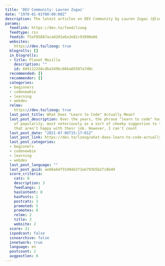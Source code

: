```yaml
---
title: 'DEV Community: Lauren Zugai'
date: "1970-01-01T00:00:00Z"
description: The latest articles on DEV Community by Lauren Zugai (@lzoog).
params:
  feedlink: https://dev.to/feed/lzoog
  feedtype: rss
  feedid: f5af05887aca8201e6a3e81c93090e66
  websites:
    https://dev.to/lzoog: true
  blogrolls: []
  in_blogrolls:
  - title: Planet Mozilla
    description: ""
    id: 6041122d4cdba349bc86ba85507a7d8c
  recommended: []
  recommender: []
  categories:
  - beginners
  - codenewbie
  - learning
  - webdev
  relme:
    https://dev.to/lzoog: true
  last_post_title: What Does "Learn to Code" Actually Mean?
  last_post_description: Over the years, the phrase "learn to code" has gained a lot
    of popularity, most notoriously as a sort of cheeky suggestion to throw at folks
    that aren't happy with their job. However, I can't count
  last_post_date: "2021-07-06T15:17:01Z"
  last_post_link: https://dev.to/lzoog/what-does-learn-to-code-actually-mean-ea0
  last_post_categories:
  - beginners
  - codenewbie
  - learning
  - webdev
  last_post_language: ""
  last_post_guid: ae68a64f55d0de371eb793b5b2fc8b49
  score_criteria:
    cats: 0
    description: 3
    feedlangs: 1
    hasContent: 0
    hasPosts: 2
    postcats: 3
    promoted: 5
    promotes: 0
    relme: 2
    title: 3
    website: 2
  score: 21
  ispodcast: false
  isnoarchive: false
  innetwork: true
  language: en
  postcount: 2
  avgpostlen: 0
---
```

